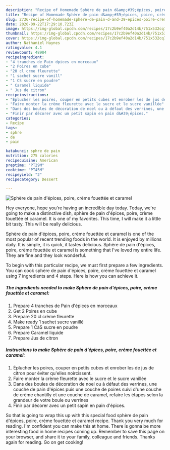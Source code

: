 ```yaml
---
description: "Recipe of Homemade Sphère de pain d&amp;#39;épices, poire, crème fouettée et caramel"
title: "Recipe of Homemade Sphère de pain d&amp;#39;épices, poire, crème fouettée et caramel"
slug: 2736-recipe-of-homemade-sphere-de-pain-d-and-39-epices-poire-creme-fouettee-et-caramel
date: 2020-09-22T17:29:10.723Z
image: https://img-global.cpcdn.com/recipes/17c2b9ef40a2d14b/751x532cq70/sphere-de-pain-depices-poire-creme-fouettee-et-caramel-photo-principale-de-la-recette.jpg
thumbnail: https://img-global.cpcdn.com/recipes/17c2b9ef40a2d14b/751x532cq70/sphere-de-pain-depices-poire-creme-fouettee-et-caramel-photo-principale-de-la-recette.jpg
cover: https://img-global.cpcdn.com/recipes/17c2b9ef40a2d14b/751x532cq70/sphere-de-pain-depices-poire-creme-fouettee-et-caramel-photo-principale-de-la-recette.jpg
author: Nathaniel Haynes
ratingvalue: 4.1
reviewcount: 48984
recipeingredient:
- "4 tranches de Pain dpices en morceaux"
- "2 Poires en cube"
- "20 cl crme fleurette"
- "1 sachet sucre vanill"
- "1 CS sucre en poudre"
- " Caramel liquide"
- " Jus de citron"
recipeinstructions:
- "Éplucher les poires, couper en petits cubes et enrober les de jus de citron pour éviter qu&#39;elles noircissent."
- "Faire monter la crème fleurette avec le sucre et le sucre vanillée"
- "Dans des boules de décoration de noel ou à défaut des verrines, une couche de pain d&#39;épices puis une couche de poires suivi d&#39;une couche de crème chantilly et une couche de caramel, refaire les étapes selon la grandeur de votre boule ou verrines"
- "Finir par décorer avec un petit sapin en pain d&#39;épices."
categories:
- Recipe
tags:
- sphre
- de
- pain

katakunci: sphre de pain 
nutrition: 275 calories
recipecuisine: American
preptime: "PT29M"
cooktime: "PT45M"
recipeyield: "2"
recipecategory: Dessert

---
```



![Sphère de pain d&#39;épices, poire, crème fouettée et caramel](https://img-global.cpcdn.com/recipes/17c2b9ef40a2d14b/751x532cq70/sphere-de-pain-depices-poire-creme-fouettee-et-caramel-photo-principale-de-la-recette.jpg)

Hey everyone, hope you're having an incredible day today. Today, we're going to make a distinctive dish, sphère de pain d&#39;épices, poire, crème fouettée et caramel. It is one of my favorites. This time, I will make it a little bit tasty. This will be really delicious.



Sphère de pain d&#39;épices, poire, crème fouettée et caramel is one of the most popular of recent trending foods in the world. It is enjoyed by millions daily. It is simple, it is quick, it tastes delicious. Sphère de pain d&#39;épices, poire, crème fouettée et caramel is something that I've loved my entire life. They are fine and they look wonderful.


To begin with this particular recipe, we must first prepare a few ingredients. You can cook sphère de pain d&#39;épices, poire, crème fouettée et caramel using 7 ingredients and 4 steps. Here is how you can achieve it.

<!--inarticleads1-->

##### The ingredients needed to make Sphère de pain d&#39;épices, poire, crème fouettée et caramel:

1. Prepare 4 tranches de Pain d&#39;épices en morceaux
1. Get 2 Poires en cube
1. Prepare 20 cl crème fleurette
1. Make ready 1 sachet sucre vanillé
1. Prepare 1 CàS sucre en poudre
1. Prepare  Caramel liquide
1. Prepare  Jus de citron




<!--inarticleads2-->

##### Instructions to make Sphère de pain d&#39;épices, poire, crème fouettée et caramel:

1. Éplucher les poires, couper en petits cubes et enrober les de jus de citron pour éviter qu&#39;elles noircissent.
1. Faire monter la crème fleurette avec le sucre et le sucre vanillée
1. Dans des boules de décoration de noel ou à défaut des verrines, une couche de pain d&#39;épices puis une couche de poires suivi d&#39;une couche de crème chantilly et une couche de caramel, refaire les étapes selon la grandeur de votre boule ou verrines
1. Finir par décorer avec un petit sapin en pain d&#39;épices.




So that is going to wrap this up with this special food sphère de pain d&#39;épices, poire, crème fouettée et caramel recipe. Thank you very much for reading. I'm confident you can make this at home. There is gonna be more interesting food in home recipes coming up. Remember to save this page on your browser, and share it to your family, colleague and friends. Thanks again for reading. Go on get cooking!
